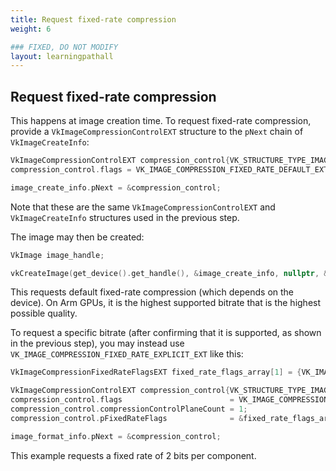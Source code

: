 ```yaml
---
title: Request fixed-rate compression
weight: 6

### FIXED, DO NOT MODIFY
layout: learningpathall
---
```


## Request fixed-rate compression

This happens at image creation time.
To request fixed-rate compression, provide a `VkImageCompressionControlEXT` structure to the `pNext` chain of `VkImageCreateInfo`:

```C
VkImageCompressionControlEXT compression_control{VK_STRUCTURE_TYPE_IMAGE_COMPRESSION_CONTROL_EXT};
compression_control.flags = VK_IMAGE_COMPRESSION_FIXED_RATE_DEFAULT_EXT;

image_create_info.pNext = &compression_control;
```

Note that these are the same `VkImageCompressionControlEXT` and `VkImageCreateInfo` structures used in the previous step.

The image may then be created:

```C
VkImage image_handle;

vkCreateImage(get_device().get_handle(), &image_create_info, nullptr, &image_handle);
```

This requests default fixed-rate compression (which depends on the device).
On Arm GPUs, it is the highest supported bitrate that is the highest possible quality.

To request a specific bitrate (after confirming that it is supported, as shown in the previous step), you may instead use `VK_IMAGE_COMPRESSION_FIXED_RATE_EXPLICIT_EXT` like this:

```C
VkImageCompressionFixedRateFlagsEXT fixed_rate_flags_array[1] = {VK_IMAGE_COMPRESSION_FIXED_RATE_2BPC_BIT_EXT};

VkImageCompressionControlEXT compression_control{VK_STRUCTURE_TYPE_IMAGE_COMPRESSION_CONTROL_EXT};
compression_control.flags                        = VK_IMAGE_COMPRESSION_FIXED_RATE_EXPLICIT_EXT;
compression_control.compressionControlPlaneCount = 1;
compression_control.pFixedRateFlags              = &fixed_rate_flags_array[0];

image_format_info.pNext = &compression_control;
```

This example requests a fixed rate of 2 bits per component.
